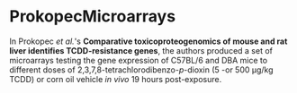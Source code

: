 # ProkopecMicroarrays
In Prokopec *et al.*'s **Comparative toxicoproteogenomics of mouse and rat liver identifies TCDD-resistance genes**, the authors produced a set of microarrays testing the gene expression of C57BL/6 and DBA mice to different doses of 2,3,7,8-tetrachlorodibenzo-*p*-dioxin (5 -or 500 µg/kg TCDD) or corn oil vehicle *in vivo* 19 hours post-exposure.
